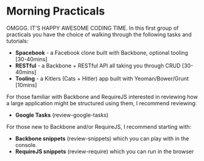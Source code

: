 Morning Practicals
====================

OMGGG. IT'S HAPPY AWESOME CODING TIME. In this first group of practicals you have the choice
of walking through the following tasks and tutorials:

* **Spacebook** - a Facebook clone built with Backbone, optional tooling [30-40mins]
* **RESTful** - a Backbone + RESTful API all taking you through CRUD [30-40mins]
* **Tooling** - a Kitlers (Cats + Hitler) app built with Yeoman/Bower/Grunt [10mins]

For those familiar with Backbone and RequireJS interested in reviewing how a large
application might be structured using them, I recommend reviewing:

* **Google Tasks** (review-google-tasks)

For those new to Backbone and/or RequireJS, I recommend starting with:

* **Backbone snippets** (review-snippets) which you can play with in the console.
* **RequireJS snippets** (review-require) which you can run in the browser

